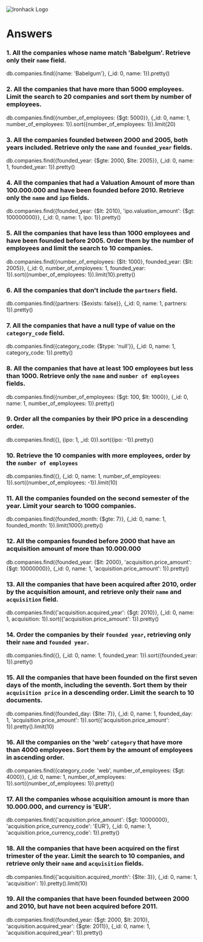 ![Ironhack Logo](https://i.imgur.com/1QgrNNw.png)

# Answers

### 1. All the companies whose name match 'Babelgum'. Retrieve only their `name` field.

<!-- Your Code Goes Here -->
db.companies.find({name: 'Babelgum'}, {_id: 0, name: 1}).pretty()


### 2. All the companies that have more than 5000 employees. Limit the search to 20 companies and sort them by **number of employees**.

<!-- Your Code Goes Here -->
db.companies.find({number_of_employees: {$gt: 5000}}, {_id: 0, name: 1, number_of_employees: 1}).sort({number_of_employees: 1}).limit(20)

### 3. All the companies founded between 2000 and 2005, both years included. Retrieve only the `name` and `founded_year` fields.

<!-- Your Code Goes Here -->
db.companies.find({founded_year: {$gte: 2000, $lte: 2005}}, {_id: 0, name: 1, founded_year: 1}).pretty()

### 4. All the companies that had a Valuation Amount of more than 100.000.000 and have been founded before 2010. Retrieve only the `name` and `ipo` fields.

<!-- Your Code Goes Here -->
db.companies.find({founded_year: {$lt: 2010}, 'ipo.valuation_amount': {$gt: 100000000}}, {_id: 0, name: 1, ipo: 1}).pretty()


### 5. All the companies that have less than 1000 employees and have been founded before 2005. Order them by the number of employees and limit the search to 10 companies.

<!-- Your Code Goes Here -->
db.companies.find({number_of_employees: {$lt: 1000}, founded_year: {$lt: 2005}}, {_id: 0, number_of_employees: 1, founded_year: 1}).sort({number_of_employees: 1}).limit(10).pretty()


### 6. All the companies that don't include the `partners` field.

<!-- Your Code Goes Here -->
db.companies.find({partners: {$exists: false}}, {_id: 0, name: 1, partners: 1}).pretty()


### 7. All the companies that have a null type of value on the `category_code` field.

<!-- Your Code Goes Here -->
db.companies.find({category_code: {$type: 'null'}}, {_id: 0, name: 1, category_code: 1}).pretty()


### 8. All the companies that have at least 100 employees but less than 1000. Retrieve only the `name` and `number of employees` fields.

<!-- Your Code Goes Here -->
db.companies.find({number_of_employees: {$gt: 100, $lt: 1000}}, {_id: 0, name: 1, number_of_employees: 1}).pretty()

### 9. Order all the companies by their IPO price in a descending order.

<!-- Your Code Goes Here -->
db.companies.find({}, {ipo: 1, _id: 0}).sort({ipo: -1}).pretty()


### 10. Retrieve the 10 companies with more employees, order by the `number of employees`

<!-- Your Code Goes Here -->
db.companies.find({}, {_id: 0, name: 1, number_of_employees: 1}).sort({number_of_employees: -1}).limit(10)


### 11. All the companies founded on the second semester of the year. Limit your search to 1000 companies.

<!-- Your Code Goes Here -->
db.companies.find({founded_month: {$gte: 7}}, {_id: 0, name: 1, founded_month: 1}).limit(1000).pretty()


### 12. All the companies founded before 2000 that have an acquisition amount of more than 10.000.000

<!-- Your Code Goes Here -->
db.companies.find({founded_year: {$lt: 2000}, 'acquisition.price_amount': {$gt: 10000000}}, {_id: 0, name: 1, 'acquisition.price_amount': 1}).pretty()


### 13. All the companies that have been acquired after 2010, order by the acquisition amount, and retrieve only their `name` and `acquisition` field.

<!-- Your Code Goes Here -->
db.companies.find({'acquisition.acquired_year': {$gt: 2010}}, {_id: 0, name: 1, acquisition: 1}).sort({'acquisition.price_amount': 1}).pretty()


### 14. Order the companies by their `founded year`, retrieving only their `name` and `founded year`.

<!-- Your Code Goes Here -->
db.companies.find({}, {_id: 0, name: 1, founded_year: 1}).sort({founded_year: 1}).pretty()


### 15. All the companies that have been founded on the first seven days of the month, including the seventh. Sort them by their `acquisition price` in a descending order. Limit the search to 10 documents.

<!-- Your Code Goes Here -->
db.companies.find({founded_day: {$lte: 7}}, {_id: 0, name: 1, founded_day: 1, 'acquisition.price_amount': 1}).sort({'acquisition.price_amount': 1}).pretty().limit(10)



### 16. All the companies on the 'web' `category` that have more than 4000 employees. Sort them by the amount of employees in ascending order.

<!-- Your Code Goes Here -->
db.companies.find({category_code: 'web', number_of_employees: {$gt: 4000}}, {_id: 0, name: 1, number_of_employees: 1}).sort({number_of_employees: 1}).pretty()



### 17. All the companies whose acquisition amount is more than 10.000.000, and currency is 'EUR'.

<!-- Your Code Goes Here -->
db.companies.find({'acquisition.price_amount': {$gt: 10000000}, 'acquisition.price_currency_code': 'EUR'}, {_id: 0, name: 1, 'acquisition.price_currency_code': 1}).pretty()


### 18. All the companies that have been acquired on the first trimester of the year. Limit the search to 10 companies, and retrieve only their `name` and `acquisition` fields.

<!-- Your Code Goes Here -->
db.companies.find({'acquisition.acquired_month': {$lte: 3}}, {_id: 0, name: 1, 'acquisition': 1}).pretty().limit(10)

### 19. All the companies that have been founded between 2000 and 2010, but have not been acquired before 2011.

<!-- Your Code Goes Here -->
db.companies.find({founded_year: {$gt: 2000, $lt: 2010}, 'acquisition.acquired_year': {$gte: 2011}}, {_id: 0, name: 1, 'acquisition.acquired_year': 1}).pretty()

